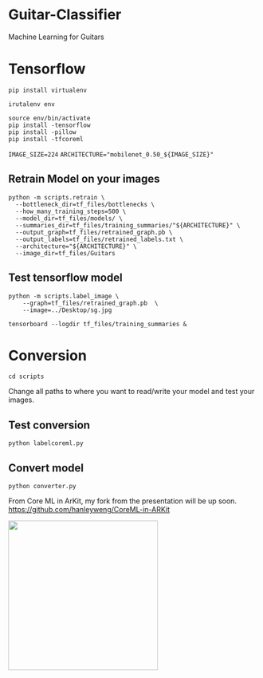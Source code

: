 # Guitar-Classifier
Machine Learning for Guitars

# Tensorflow 

```pip install virtualenv```

```irutalenv env```

```
source env/bin/activate
pip install -tensorflow
pip install -pillow
pip install -tfcoreml
```

```IMAGE_SIZE=224```
```ARCHITECTURE="mobilenet_0.50_${IMAGE_SIZE}"```

## Retrain Model on your images

```
python -m scripts.retrain \
  --bottleneck_dir=tf_files/bottlenecks \
  --how_many_training_steps=500 \
  --model_dir=tf_files/models/ \
  --summaries_dir=tf_files/training_summaries/"${ARCHITECTURE}" \
  --output_graph=tf_files/retrained_graph.pb \
  --output_labels=tf_files/retrained_labels.txt \
  --architecture="${ARCHITECTURE}" \
  --image_dir=tf_files/Guitars
```

## Test tensorflow model
```
python -m scripts.label_image \
    --graph=tf_files/retrained_graph.pb  \
    --image=../Desktop/sg.jpg
```

 ```tensorboard --logdir tf_files/training_summaries &```

# Conversion
 
```cd scripts```

Change all paths to where you want to read/write your model and test your images.
 
## Test conversion
 
```python labelcoreml.py```

## Convert model

 ```python converter.py```

From Core ML in ArKit, my fork from the presentation will be up soon.
https://github.com/hanleyweng/CoreML-in-ARKit

<img src="IMG_1E31BD83DA24-1.jpeg" width="300">
